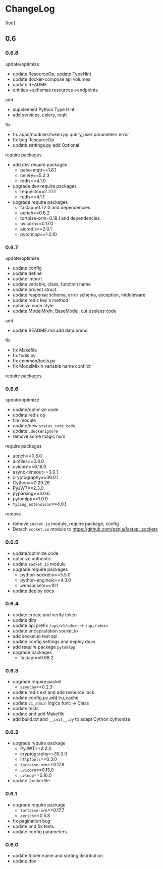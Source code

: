 # ChangeLog

[toc]

## 0.6

### 0.6.8

update/optimize

- update ResourceOp, update TypeHint
- update docker-compose api volumes
- update README
- entities->schemas resources->endpoints

add

- supplement Python Type Hint
- add services, celery, mqtt

fix

- fix apps/modules/token.py query_user parameters error
- fix bug ResourceOp
- update settings.py add Optional

require packages

- add dev require packages
  - paho-mqtt==1.6.1
  - celery==5.2.3
  - redis==4.1.0
- upgrade dev require packages
  - requests==2.27.1
  - redis==4.1.1
- upgrade require packages
  - fastapi=0.72.0 and dependencies
  - aerich==0.6.2
  - tortoise-orm=0.18.1 and dependencies
  - uvicorn==0.17.0
  - aioredis==2.0.1
  - pytomlpp==1.0.10

### 0.6.7

update/optimize

- update config
- update define
- update import
- update variable, class, function name
- update project struct
- update response schema, error schema, exception, middleware
- update redis key`s method
- optimize code style
- update ModelMixin, BaseModel, cut useless code

add

- update README.md add data brand

fix

- fix Makefile
- fix tools.py
- fix common/tools.py
- fix ModelMixin variable name conflict

require packages

### 0.6.6

update/optimize

- update/optimize code
- update redis op
- file module
- update/new `status_code code`
- update `.dockerignore`
- remove some magic num

require packages

- aerich==0.6.0
- aiofiles==0.8.0
- uvicorn==0.16.0
- async-timeout==3.0.1
- cryptography==36.0.1
- Cython==0.29.26
- PyJWT==2.3.0
- pyparsing==3.0.6
- pytomlpp==1.0.9
- `typing_extensions`==4.0.1

remove

- remove `socket.io` module, require package, config
- Detach `socket.io` module to <https://github.com/panla/fastapi_sockets>

### 0.6.5

- update/optimize code
- optimize authentic
- update `socket.io` module
- upgrade require packages
  - python-socketio==5.5.0
  - python-engineio==4.3.0
  - websockets==10.1
- update deploy docs

### 0.6.4

- update create and verify token
- update dirs
- update api prefix `/api/v1/admin` -> `/api/admin`
- update encapsulation socket.io
- add socket.io test api
- update config settings and deploy docs
- add require package `pytomlpp`
- upgrade packages
  - fastapi==0.68.2

### 0.6.3

- upgrade require packet
  - `asyncmy`==0.2.3
- update redis ext and add resource lock
- update config.py add lru_cache
- update `v1_admin` logics func -> Class
- update tests
- update and add Makefile
- add build.txt and `__init__.py` to adapt Cython cythonize

### 0.6.2

- upgrade require package
  - PyJWT==2.2.0
  - cryptography==35.0.0
  - `httptools`==0.3.0
  - `tortoise-orm`==0.17.8
  - `uvicorn`==0.15.0
  - `uvloop`==0.16.0
- update Dockerfile

### 0.6.1

- upgrade require package
  - `tortoise-orm`==0.17.7
  - `aerich`==0.5.8
- fix pagination bug
- update and fix tests
- update config parameters

### 0.6.0

- update folder name and sorting distribution
- update doc
